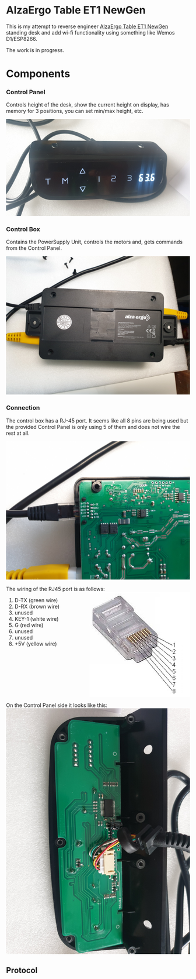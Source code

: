 # AlzaErgo Table ET1 NewGen
This is my attempt to reverse engineer [AlzaErgo Table ET1 NewGen](https://www.alza.cz/alzaergo-table-et1-newgen-white-d5647311.htm) standing desk and add wi-fi functionality using something like Wemos D1/ESP8266.

The work is in progress.

# Components
### Control Panel
Controls height of the desk, show the current height on display, has memory for 3 positions, you can set min/max height, etc.

![Control Panel](images/control_panel.png)

### Control Box
Contains the PowerSupply Unit, controls the motors and, gets commands from the Control Panel.

![Control Box](images/control_box.png)

### Connection
The control box has a RJ-45 port. It seems like all 8 pins are being used but the provided Control Panel is only using 5 of them and does not wire the rest at all.

![Control Box](images/control_box_pins.png)


The wiring of the RJ45 port is as follows:
<img align="right" src="images/rj45.png">
1. D-TX (green wire)
2. D-RX (brown wire)
3. unused
4. KEY-1 (white wire)
5. G (red wire)
6. unused
7. unused
8. +5V (yellow wire)

<br style="clear:both" />


On the Control Panel side it looks like this:
![Control Box](images/control_panel_pinout.png)


## Protocol